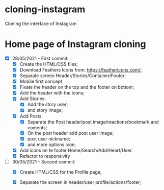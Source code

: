 # cloning-instagram
Cloning the interface of Instagram

# Home page of Instagram cloning
- [x] 28/05/2021 - First commit:
  - [x] Create the HTML/CSS files;
  - [x] Download Feathers Icons from: https://feathericons.com/;
  - [x] Separate screen Header/Stories/Container/Footer;
  - [x] Mobile first concept
  - [x] Fixate the header on the top and the footer on bottom;
  - [x] Add the header with the icons;
  - [x] Add Stories:
    - [x] Add the story user;
    - [x] and story image;
  - [x] Add Posts:
    - [x] Separate the Post header/post image/reactions/bookmark and coments;
    - [x] On the post header add post user image;
    - [x] post user nickname;
    - [x] and more options icon;
  - [x] Add icons on te footer Home/Search/Add/Heart/User.
  - [x] Refactor to responsivity
- [ ] 30/05/2021 - Second commit:
  - [x] Create HTML/CSS for the Profile page;
  - [x] Separate the screen in header/user profile/actions/footer;

